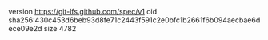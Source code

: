 version https://git-lfs.github.com/spec/v1
oid sha256:430c453d6beb93d8fe71c2443f591c2e0bfc1b2661f6b094aecbae6dece09e2d
size 4782
